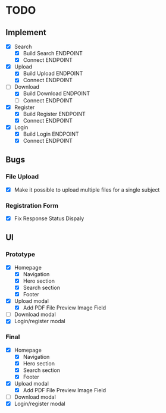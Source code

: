 # TODO

## Implement

- [X] Search
  - [X] Build Search ENDPOINT
  - [X] Connect ENDPOINT
- [X] Upload
  - [X] Build Upload ENDPOINT
  - [X] Connect ENDPOINT
- [ ] Download
  - [X] Build Download ENDPOINT
  - [ ] Connect ENDPOINT
- [X] Register
  - [X] Build Register ENDPOINT
  - [X] Connect ENDPOINT
- [X] Login
  - [X] Build Login ENDPOINT
  - [X] Connect ENDPOINT

## Bugs

### File Upload

- [X] Make it possible to upload multiple files for a single subject

### Registration Form

- [X] Fix Response Status Dispaly

## UI

### Prototype

- [X] Homepage
  - [x] Navigation
  - [x] Hero section
  - [x] Search section
  - [x] Footer
- [X] Upload modal
  - [X] Add PDF File Preview Image Field
- [ ] Download modal
- [X] Login/register modal

### Final

- [X] Homepage
  - [X] Navigation
  - [X] Hero section
  - [X] Search section
  - [X] Footer
- [X] Upload modal
  - [X] Add PDF File Preview Image Field
- [ ] Download modal
- [X] Login/register modal
